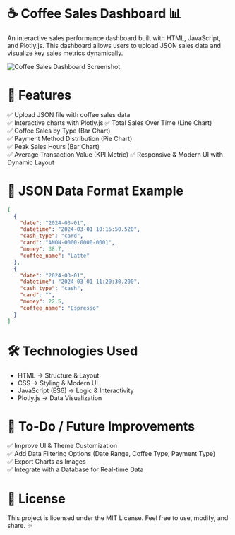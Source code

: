 # ☕ Coffee Sales Dashboard 📊

An interactive sales performance dashboard built with HTML, JavaScript, and Plotly.js. This dashboard allows users to upload JSON sales data and visualize key sales metrics dynamically.

![Coffee Sales Dashboard Screenshot](...)

# 🚀 Features
✅ Upload JSON file with coffee sales data  
✅ Interactive charts with Plotly.js 
✅ Total Sales Over Time (Line Chart)  
✅ Coffee Sales by Type (Bar Chart)  
✅ Payment Method Distribution (Pie Chart)  
✅ Peak Sales Hours (Bar Chart)  
✅ Average Transaction Value (KPI Metric)
✅ Responsive & Modern UI with Dynamic Layout  


# 📌 JSON Data Format Example
```json
[
  {
    "date": "2024-03-01",
    "datetime": "2024-03-01 10:15:50.520",
    "cash_type": "card",
    "card": "ANON-0000-0000-0001",
    "money": 38.7,
    "coffee_name": "Latte"
  },
  {
    "date": "2024-03-01",
    "datetime": "2024-03-01 11:20:30.200",
    "cash_type": "cash",
    "card": "",
    "money": 22.5,
    "coffee_name": "Espresso"
  }
]
```

# 🛠️ Technologies Used
- HTML → Structure & Layout  
- CSS → Styling & Modern UI  
- JavaScript (ES6) → Logic & Interactivity  
- Plotly.js → Data Visualization  

# 🎯 To-Do / Future Improvements
✅ Improve UI & Theme Customization  
✅ Add Data Filtering Options (Date Range, Coffee Type, Payment Type)  
✅ Export Charts as Images  
✅ Integrate with a Database for Real-time Data  


# 📜 License
This project is licensed under the MIT License. Feel free to use, modify, and share. ✨
